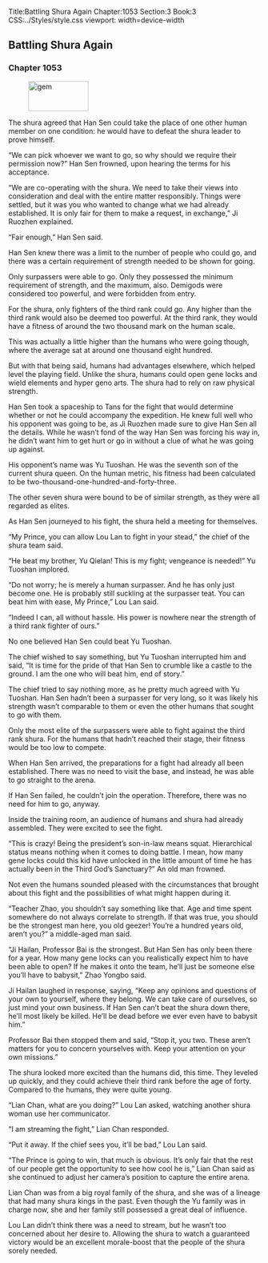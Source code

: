 Title:Battling Shura Again 
Chapter:1053 
Section:3 
Book:3 
CSS:../Styles/style.css 
viewport: width=device-width
  
## Battling Shura Again
### Chapter 1053
  
<figure>
	<img src="../Images/gem.gif" alt="gem" id="gem" width="120" height="60" />
</figure>
  

  
The shura agreed that Han Sen could take the place of one other human member on one condition: he would have to defeat the shura leader to prove himself.

“We can pick whoever we want to go, so why should we require their permission now?” Han Sen frowned, upon hearing the terms for his acceptance.

“We are co-operating with the shura. We need to take their views into consideration and deal with the entire matter responsibly. Things were settled, but it was you who wanted to change what we had already established. It is only fair for them to make a request, in exchange,” Ji Ruozhen explained.

“Fair enough,” Han Sen said.

Han Sen knew there was a limit to the number of people who could go, and there was a certain requirement of strength needed to be shown for going.

Only surpassers were able to go. Only they possessed the minimum requirement of strength, and the maximum, also. Demigods were considered too powerful, and were forbidden from entry.

For the shura, only fighters of the third rank could go. Any higher than the third rank would also be deemed too powerful. At the third rank, they would have a fitness of around the two thousand mark on the human scale.

This was actually a little higher than the humans who were going though, where the average sat at around one thousand eight hundred.

But with that being said, humans had advantages elsewhere, which helped level the playing field. Unlike the shura, humans could open gene locks and wield elements and hyper geno arts. The shura had to rely on raw physical strength.

Han Sen took a spaceship to Tans for the fight that would determine whether or not he could accompany the expedition. He knew full well who his opponent was going to be, as Ji Ruozhen made sure to give Han Sen all the details. While he wasn’t fond of the way Han Sen was forcing his way in, he didn’t want him to get hurt or go in without a clue of what he was going up against.

His opponent’s name was Yu Tuoshan. He was the seventh son of the current shura queen. On the human metric, his fitness had been calculated to be two-thousand-one-hundred-and-forty-three.

The other seven shura were bound to be of similar strength, as they were all regarded as elites.

As Han Sen journeyed to his fight, the shura held a meeting for themselves.

“My Prince, you can allow Lou Lan to fight in your stead,” the chief of the shura team said.

“He beat my brother, Yu Qielan! This is my fight; vengeance is needed!” Yu Tuoshan implored.

“Do not worry; he is merely a human surpasser. And he has only just become one. He is probably still suckling at the surpasser teat. You can beat him with ease, My Prince,” Lou Lan said.

“Indeed I can, all without hassle. His power is nowhere near the strength of a third rank fighter of ours.”

No one believed Han Sen could beat Yu Tuoshan.

The chief wished to say something, but Yu Tuoshan interrupted him and said, “It is time for the pride of that Han Sen to crumble like a castle to the ground. I am the one who will beat him, end of story.”

The chief tried to say nothing more, as he pretty much agreed with Yu Tuoshan. Han Sen hadn’t been a surpasser for very long, so it was likely his strength wasn’t comparable to them or even the other humans that sought to go with them.

Only the most elite of the surpassers were able to fight against the third rank shura. For the humans that hadn’t reached their stage, their fitness would be too low to compete.

When Han Sen arrived, the preparations for a fight had already all been established. There was no need to visit the base, and instead, he was able to go straight to the arena.

If Han Sen failed, he couldn’t join the operation. Therefore, there was no need for him to go, anyway.

Inside the training room, an audience of humans and shura had already assembled. They were excited to see the fight.

“This is crazy! Being the president’s son-in-law means squat. Hierarchical status means nothing when it comes to doing battle. I mean, how many gene locks could this kid have unlocked in the little amount of time he has actually been in the Third God’s Sanctuary?” An old man frowned.

Not even the humans sounded pleased with the circumstances that brought about this fight and the possibilities of what might happen during it.

“Teacher Zhao, you shouldn’t say something like that. Age and time spent somewhere do not always correlate to strength. If that was true, you should be the strongest man here, you old geezer! You’re a hundred years old, aren’t you?” a middle-aged man said.

“Ji Hailan, Professor Bai is the strongest. But Han Sen has only been there for a year. How many gene locks can you realistically expect him to have been able to open? If he makes it onto the team, he’ll just be someone else you’ll have to babysit,” Zhao Yongbo said.

Ji Hailan laughed in response, saying, “Keep any opinions and questions of your own to yourself, where they belong. We can take care of ourselves, so just mind your own business. If Han Sen can’t beat the shura down there, he’ll most likely be killed. He’ll be dead before we ever even have to babysit him.”

Professor Bai then stopped them and said, “Stop it, you two. These aren’t matters for you to concern yourselves with. Keep your attention on your own missions.”

The shura looked more excited than the humans did, this time. They leveled up quickly, and they could achieve their third rank before the age of forty. Compared to the humans, they were quite young.

“Lian Chan, what are you doing?” Lou Lan asked, watching another shura woman use her communicator.

“I am streaming the fight,” Lian Chan responded.

“Put it away. If the chief sees you, it’ll be bad,” Lou Lan said.

“The Prince is going to win, that much is obvious. It’s only fair that the rest of our people get the opportunity to see how cool he is,” Lian Chan said as she continued to adjust her camera’s position to capture the entire arena.

Lian Chan was from a big royal family of the shura, and she was of a lineage that had many shura kings in the past. Even though the Yu family was in charge now, she and her family still possessed a great deal of influence.

Lou Lan didn’t think there was a need to stream, but he wasn’t too concerned about her desire to. Allowing the shura to watch a guaranteed victory would be an excellent morale-boost that the people of the shura sorely needed.